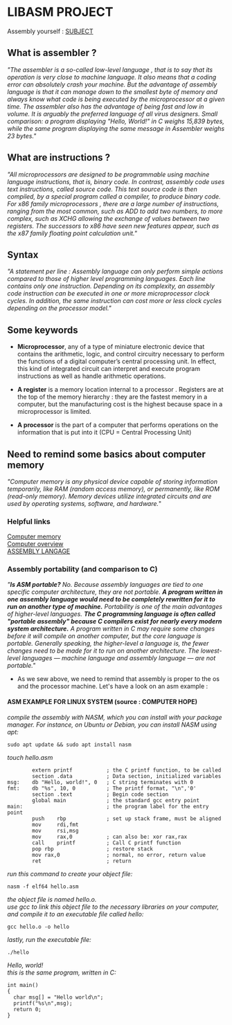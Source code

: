 # LIBASM PROJECT

Assembly yourself : [SUBJECT](https://cdn.intra.42.fr/pdf/pdf/13297/fr.subject.pdf)

## What is assembler ?

*"The assembler is a so-called low-level language , that is to say that its operation is very close to machine language. It also means that a coding error can absolutely crash your machine. But the advantage of assembly language is that it can manage down to the smallest byte of memory and always know what code is being executed by the microprocessor at a given time.
The assembler also has the advantage of being fast and low in volume. It is arguably the preferred language of all virus designers. Small comparison: a program displaying "Hello, World!" in C weighs 15,839 bytes, while the same program displaying the same message in Assembler weighs 23 bytes."*

## What are instructions ?
*"All microprocessors are designed to be programmable using machine language instructions, that is, binary code.
In contrast, assembly code uses text instructions, called source code.
This text source code is then compiled, by a special program called a compiler, to produce binary code.
For x86 family microprocessors , there are a large number of instructions, ranging from the most common, such as ADD to add two numbers, to more complex, such as XCHG allowing the exchange of values ​​between two registers. The successors to x86 have seen new features appear, such as the x87 family floating point calculation unit."*

## Syntax
*"A statement per line : Assembly language can only perform simple actions compared to those of higher level programming languages.
Each line contains only one instruction.
Depending on its complexity, an assembly code instruction can be executed in one or more microprocessor clock cycles.
In addition, the same instruction can cost more or less clock cycles depending on the processor model."*

## Some keywords

* __Microprocessor__, any of a type of miniature electronic device that contains the arithmetic, logic, and control circuitry necessary to perform the functions of a digital computer’s central processing unit. In effect, this kind of integrated circuit can interpret and execute program instructions as well as handle arithmetic operations.

* __A register__ is a memory location internal to a processor . Registers are at the top of the memory hierarchy  : they are the fastest memory in a computer, but the manufacturing cost is the highest because space in a microprocessor is limited.

* __A processor__ is the part of a computer that performs operations on the information that is put into it (CPU = Central Processing Unit)

## Need to remind some basics about computer memory

*"Computer memory is any physical device capable of storing information temporarily, like RAM (random access memory), or permanently, like ROM (read-only memory). Memory devices utilize integrated circuits and are used by operating systems, software, and hardware.*"

### Helpful links
[Computer memory](https://www.computerhope.com/jargon/m/memory.htm) \
[Computer overview](https://www.computerhope.com/issues/ch001262.htm) \
[ASSEMBLY LANGAGE](https://www.computerhope.com/jargon/a/al.htm)

### Assembly portability (and comparison to C)
*"__Is ASM portable?__ No. Because assembly languages are tied to one specific computer architecture, they are not portable. __A program written in one assembly language would need to be completely rewritten for it to run on another type of machine.__
Portability is one of the main advantages of higher-level languages. __The C programming language is often called "portable assembly" because C compilers exist for nearly every modern system architecture.__ A program written in C may require some changes before it will compile on another computer, but the core language is portable.
Generally speaking, the higher-level a language is, the fewer changes need to be made for it to run on another architecture. The lowest-level languages — machine language and assembly language — are not portable."*

* As we sew above, we need to remind that assembly is proper to the os and the processor machine. Let's have a look on an asm example :

#### ASM EXAMPLE FOR LINUX SYSTEM (source : COMPUTER HOPE)

*compile the assembly with NASM, which you can install with your package manager. For instance, on Ubuntu or Debian, you can install NASM using apt:*

```sudo apt update && sudo apt install nasm```

*touch hello.asm*

```
        extern printf           ; the C printf function, to be called
        section .data           ; Data section, initialized variables
msg:    db "Hello, world!", 0   ; C string terminates with 0
fmt:    db "%s", 10, 0          ; The printf format, "\n",'0'
        section .text           ; Begin code section
        global main             ; the standard gcc entry point
main:                           ; the program label for the entry point
        push    rbp             ; set up stack frame, must be aligned
        mov     rdi,fmt
        mov     rsi,msg
        mov     rax,0           ; can also be: xor rax,rax
        call    printf          ; Call C printf function
        pop rbp                 ; restore stack
        mov rax,0               ; normal, no error, return value
        ret                     ; return
```

*run this command to create your object file:*

```nasm -f elf64 hello.asm```

*the object file is named hello.o.* \
*use gcc to link this object file to the necessary libraries on your computer, and compile it to an executable file called hello:*

```gcc hello.o -o hello```

*lastly, run the executable file:*

```./hello```

*Hello, world!\
this is the same program, written in C:*

```#include <stdio.h>
int main()
{
  char msg[] = "Hello world\n";
  printf("%s\n",msg);
  return 0;
}